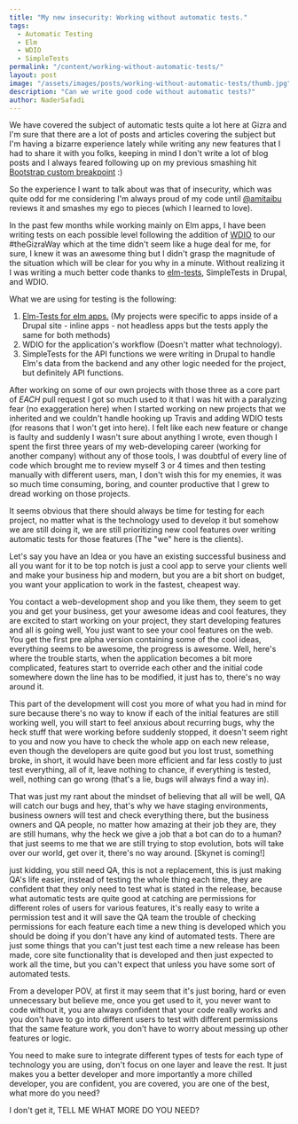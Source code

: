 ```yaml
---
title: "My new insecurity: Working without automatic tests."
tags:
  - Automatic Testing
  - Elm
  - WDIO
  - SimpleTests
permalink: "/content/working-without-automatic-tests/"
layout: post
image: "/assets/images/posts/working-without-automatic-tests/thumb.jpg"
description: "Can we write good code without automatic tests?"
author: NaderSafadi
---
```


We have covered the subject of automatic tests quite a lot here at Gizra and I'm sure that there are a lot of posts and articles covering the subject but I'm having a bizarre experience lately while writing any new features that I had to share it with you folks, keeping in mind I don't write a lot of blog posts and I always feared following up on my previous smashing hit [Bootstrap custom breakpoint](/content/custom-breakpoint-bootstrap-sass/) :)

So the experience I want to talk about was that of insecurity, which was quite odd for me considering I'm always proud of my code until [@amitaibu](https://github.com/amitaibu) reviews it and smashes my ego to pieces (which I learned to love).

In the past few months while working mainly on Elm apps, I have been writing tests on each possible level following the addition of [WDIO](/content/travis-wdio/) to our #theGizraWay which at the time didn't seem like a huge deal for me, for sure, I knew it was an awesome thing but I didn't grasp the magnitude of the situation which will be clear for you why in a minute. Without realizing it I was writing a much better code thanks to [elm-tests](https://github.com/elm-community/elm-test), SimpleTests in Drupal, and WDIO.

What we are using for testing is the following:
1. [Elm-Tests for elm apps.](/content/elm-in-drupal-panels/) (My projects were specific to apps inside of a Drupal site - inline apps - not headless apps but the tests apply the same for both methods)
2. WDIO for the application's workflow (Doesn't matter what technology).
3. SimpleTests for the API functions we were writing in Drupal to handle Elm's data from the backend and any other logic needed for the project, but definitely API functions.

After working on some of our own projects with those three as a core part of *EACH* pull request I got so much used to it that I was hit with a paralyzing fear (no exaggeration here) when I started working on new projects that we inherited and we couldn't handle hooking up Travis and adding WDIO tests (for reasons that I won't get into here). I felt like each new feature or change is faulty and suddenly I wasn't sure about anything I wrote, even though I spent the first three years of my web-developing career (working for another company) without any of those tools, I was doubtful of every line of code which brought me to review myself 3 or 4 times and then testing manually with different users, man, I don't wish this for my enemies, it was so much time consuming, boring, and counter productive that I grew to dread working on those projects.

It seems obvious that there should always be time for testing for each project, no matter what is the technology used to develop it but somehow we are still doing it, we are still prioritizing new cool features over writing automatic tests for those features (The "we" here is the clients).

Let's say you have an Idea or you have an existing successful business and all you want for it to be top notch is just a cool app to serve your clients well and make your business hip and modern, but you are a bit short on budget, you want your application to work in the fastest, cheapest way.

You contact a web-development shop and you like them, they seem to get you and get your business, get your awesome ideas and cool features, they are excited to start working on your project, they start developing features and all is going well, You just want to see your cool features on the web.
You get the first pre alpha version containing some of the cool ideas, everything seems to be awesome, the progress is awesome. Well, here's where the trouble starts, when the application becomes a bit more complicated, features start to override each other and the initial code somewhere down the line has to be modified, it just has to, there's no way around it.

This part of the development will cost you more of what you had in mind for sure because there's no way to know if each of the initial features are still working well, you will start to feel anxious about recurring bugs, why the heck stuff that were working before suddenly stopped, it doesn't seem right to you and now you have to check the whole app on each new release, even though the developers are quite good but you lost trust, something broke, in short, it would have been more efficient and far less costly to just test everything, all of it, leave nothing to chance, if everything is tested, well, nothing can go wrong (that's a lie, bugs will always find a way in).

That was just my rant about the mindset of believing that all will be well, QA will catch our bugs and hey, that's why we have staging environments, business owners will test and check everything there, but the business owners and QA people, no matter how amazing at their job they are, they are still humans, why the heck we give a job that a bot can do to a human? that just seems to me that we are still trying to stop evolution, bots will take over our world, get over it, there's no way around. [Skynet is coming!]

just kidding, you still need QA, this is not a replacement, this is just making QA's life easier, instead of testing the whole thing each time, they are confident that they only need to test what is stated in the release, because what automatic tests are quite good at catching are permissions for different roles of users for various features, it's really easy to write a permission test and it will save the QA team the trouble of checking permissions for each feature each time a new thing is developed which you should be doing if you don't have any kind of automated tests. There are just some things that you can't just test each time a new release has been made, core site functionality that is developed and then just expected to work all the time, but you can't expect that unless you have some sort of automated tests.

From a developer POV, at first it may seem that it's just boring, hard or even unnecessary but believe me, once you get used to it, you never want to code without it, you are always confident that your code really works and you don't have to go into different users to test with different permissions that the same feature work, you don't have to worry about messing up other features or logic.

You need to make sure to integrate different types of tests for each type of technology you are using, don't focus on one layer and leave the rest.
It just makes you a better developer and more importantly a more chilled developer, you are confident, you are covered, you are one of the best, what more do you need?

I don't get it, TELL ME WHAT MORE DO YOU NEED?
